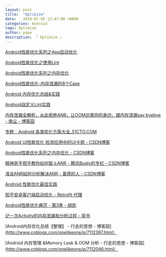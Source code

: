 ```yaml
---
layout: post
title:  "Optimize"
date:   2018-07-05 13:47:00 +0800
categories: Android
tags: Optimize
author: pepe
description: 『 Optimize 』
---
```

[Android性能优化系列之App启动优化](https://mp.weixin.qq.com/s?__biz=MzAxMTI4MTkwNQ==&mid=2650822284&idx=1&sn=d6b30ab442f417cbd992e784945c7799&chksm=80b78212b7c00b049243a474933e7a3f356c8b6fca1e8d67a9fcf654cef095c0c28f6a51e31c&mpshare=1&scene=23&srcid=0310SZs3jXcTKXTB8KyOZ2Jc#rd)

[Android性能优化之使用Lint](https://mp.weixin.qq.com/s/qQ6-mVvsWyO9utmDLWHrzw)


[Android性能优化系列之内存优化](https://mp.weixin.qq.com/s/RV0NHClnpD9xMVLGdcUYDg)


[Android性能优化-内存泄漏的8个Case](https://mp.weixin.qq.com/s/zswNArUj8PqPXmVHMUUxuA)


[Android 内存优化总结&实践](https://mp.weixin.qq.com/s?__biz=MzA3NTYzODYzMg==&mid=2653578816&idx=1&sn=20b6160e92167dde676561f3a43d0860&chksm=84b3b447b3c43d51c8042b58fef7dcb2755bdb4ceffaf8244b1e88acc6231411e3e9a5f0368f&mpshare=1&scene=23&srcid=0327exBF0XMlQUmSDZAN8szc#rd)

[Android自定义Lint实践](https://tech.meituan.com/android_custom_lint.html)


[内存泄漏全解析，从此拒绝ANR，让OOM远离你的身边，跟内存泄漏say byebye - 南尘 - 博客园](http://www.cnblogs.com/liushilin/p/5900089.html)

[专题：Android 各类优化方案大全_51CTO.COM](http://mobile.51cto.com/android-410883.htm)

[Android UI性能优化 检测应用中的UI卡顿 - CSDN博客](https://blog.csdn.net/lmj623565791/article/details/58626355)

[Android性能优化系列之内存优化 - CSDN博客](https://blog.csdn.net/u012124438/article/details/54647287)


[精神哥手把手教你如何智斗ANR - 腾讯Bugly的专栏 - CSDN博客](http://blog.csdn.net/tencent_bugly/article/details/46650675)

[浅谈ANR如何分析解决ANR - 善感的人 - CSDN博客](http://blog.csdn.net/java2009cgh/article/details/6957009)

[Android 性能优化最佳实践](https://mp.weixin.qq.com/s/SmW2ljasKSXC1zlwTLY-iQ)

[知乎安卓客户端启动优化 - Retrofit 代理](https://zhuanlan.zhihu.com/p/40097338?utm_medium=social&utm_source=wechat_session)

[Android性能优化典范 - 第3季 - 胡凯](http://hukai.me/android-performance-patterns-season-3/)

[记一次Activity的内存泄漏和分析过程 - 简书](https://www.jianshu.com/p/2823e17cf9b5)

[Android内存优化总结【整理】 - 行走的思想 - 博客园](http://www.cnblogs.com/onelikeone/p/7112397.html）

[Android 内存管理 &Memory Leak & OOM 分析 - 行走的思想 - 博客园](http://www.cnblogs.com/onelikeone/p/7112046.html）






